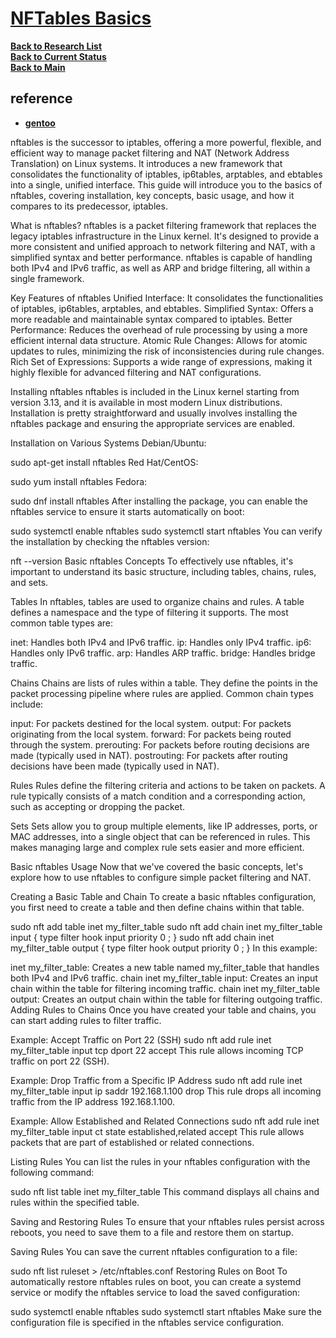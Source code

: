 # **[NFTables Basics](https://cycle.io/learn/nftables-basics)**

**[Back to Research List](../../../../research_list.md)**\
**[Back to Current Status](../../../../../development/status/weekly/current_status.md)**\
**[Back to Main](../../../../../README.md)**

## reference

- **[gentoo](https://wiki.gentoo.org/wiki/Nftables/Examples)**

nftables is the successor to iptables, offering a more powerful, flexible, and efficient way to manage packet filtering and NAT (Network Address Translation) on Linux systems. It introduces a new framework that consolidates the functionality of iptables, ip6tables, arptables, and ebtables into a single, unified interface. This guide will introduce you to the basics of nftables, covering installation, key concepts, basic usage, and how it compares to its predecessor, iptables.

What is nftables?
nftables is a packet filtering framework that replaces the legacy iptables infrastructure in the Linux kernel. It's designed to provide a more consistent and unified approach to network filtering and NAT, with a simplified syntax and better performance. nftables is capable of handling both IPv4 and IPv6 traffic, as well as ARP and bridge filtering, all within a single framework.

Key Features of nftables
Unified Interface: It consolidates the functionalities of iptables, ip6tables, arptables, and ebtables.
Simplified Syntax: Offers a more readable and maintainable syntax compared to iptables.
Better Performance: Reduces the overhead of rule processing by using a more efficient internal data structure.
Atomic Rule Changes: Allows for atomic updates to rules, minimizing the risk of inconsistencies during rule changes.
Rich Set of Expressions: Supports a wide range of expressions, making it highly flexible for advanced filtering and NAT configurations.


Installing nftables
nftables is included in the Linux kernel starting from version 3.13, and it is available in most modern Linux distributions. Installation is pretty straightforward and usually involves installing the nftables package and ensuring the appropriate services are enabled.

Installation on Various Systems
Debian/Ubuntu:

sudo apt-get install nftables
Red Hat/CentOS:

sudo yum install nftables
Fedora:

sudo dnf install nftables
After installing the package, you can enable the nftables service to ensure it starts automatically on boot:

sudo systemctl enable nftables
sudo systemctl start nftables
You can verify the installation by checking the nftables version:

nft --version
Basic nftables Concepts
To effectively use nftables, it's important to understand its basic structure, including tables, chains, rules, and sets.

Tables
In nftables, tables are used to organize chains and rules. A table defines a namespace and the type of filtering it supports. The most common table types are:

inet: Handles both IPv4 and IPv6 traffic.
ip: Handles only IPv4 traffic.
ip6: Handles only IPv6 traffic.
arp: Handles ARP traffic.
bridge: Handles bridge traffic.


Chains
Chains are lists of rules within a table. They define the points in the packet processing pipeline where rules are applied. Common chain types include:

input: For packets destined for the local system.
output: For packets originating from the local system.
forward: For packets being routed through the system.
prerouting: For packets before routing decisions are made (typically used in NAT).
postrouting: For packets after routing decisions have been made (typically used in NAT).

Rules
Rules define the filtering criteria and actions to be taken on packets. A rule typically consists of a match condition and a corresponding action, such as accepting or dropping the packet.

Sets
Sets allow you to group multiple elements, like IP addresses, ports, or MAC addresses, into a single object that can be referenced in rules. This makes managing large and complex rule sets easier and more efficient.

Basic nftables Usage
Now that we've covered the basic concepts, let's explore how to use nftables to configure simple packet filtering and NAT.

Creating a Basic Table and Chain
To create a basic nftables configuration, you first need to create a table and then define chains within that table.

sudo nft add table inet my_filter_table
sudo nft add chain inet my_filter_table input { type filter hook input priority 0 \; }
sudo nft add chain inet my_filter_table output { type filter hook output priority 0 \; }
In this example:

inet my_filter_table: Creates a new table named my_filter_table that handles both IPv4 and IPv6 traffic.
chain inet my_filter_table input: Creates an input chain within the table for filtering incoming traffic.
chain inet my_filter_table output: Creates an output chain within the table for filtering outgoing traffic.
Adding Rules to Chains
Once you have created your table and chains, you can start adding rules to filter traffic.

Example: Accept Traffic on Port 22 (SSH)
sudo nft add rule inet my_filter_table input tcp dport 22 accept
This rule allows incoming TCP traffic on port 22 (SSH).

Example: Drop Traffic from a Specific IP Address
sudo nft add rule inet my_filter_table input ip saddr 192.168.1.100 drop
This rule drops all incoming traffic from the IP address 192.168.1.100.

Example: Allow Established and Related Connections
sudo nft add rule inet my_filter_table input ct state established,related accept
This rule allows packets that are part of established or related connections.

Listing Rules
You can list the rules in your nftables configuration with the following command:

sudo nft list table inet my_filter_table
This command displays all chains and rules within the specified table.

Saving and Restoring Rules
To ensure that your nftables rules persist across reboots, you need to save them to a file and restore them on startup.

Saving Rules
You can save the current nftables configuration to a file:

sudo nft list ruleset > /etc/nftables.conf
Restoring Rules on Boot
To automatically restore nftables rules on boot, you can create a systemd service or modify the nftables service to load the saved configuration:

sudo systemctl enable nftables
sudo systemctl start nftables
Make sure the configuration file is specified in the nftables service configuration.

